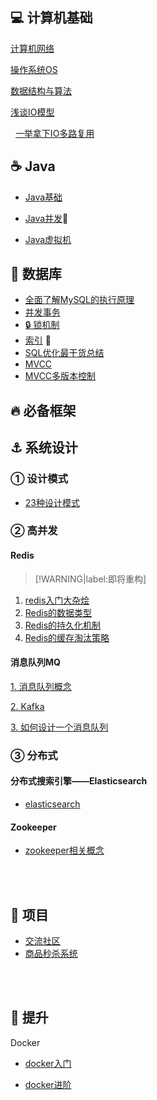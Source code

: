 <!-- > [!NOTE|label:「写在前面」]
>
> <br>
>
> 👏 CS-Review于2021年3月1日正式开启，旨在为学习Java设置目标，冲刺秋招~
>
> 🎓 博主双非渣本，致力于Java全栈。本仓库为记录学习过程的点点滴滴，并努力打造出一个完整的体系结构，便于复习。
>
> 🕵 本人能力有限，本仓库的知识点仅代表个人的所思所想，如有错误，恳请指定，并多加包涵~
>
> 📒 本仓库博文来自本人原创、视频、书籍、CSDN系列博客等，非原创会注明出处，如果遗漏请联系博主进行更改。
>
> 📖 作者维护的公众号<font color='cornflowerblue'>**《代码罐头》**</font>，欢迎大家前去关注！
>
>   -->



## 💻 计算机基础 


[计算机网络](/计算机基础/计算机网络.md)

[操作系统OS](/计算机基础/操作系统.md)

[数据结构与算法](/Algorithm/Algorithm.md)

[浅谈IO模型](https://mp.weixin.qq.com/s/z2WKPkTt4wAACI1a9CQ4Uw)

&nbsp; [一举拿下IO多路复用](https://mp.weixin.qq.com/s/Qpa0qXxuIM8jrBqDaXmVNA)





## ☕ Java

- [Java基础](/Java/Java基础)

- [Java并发](/Java/Java并发)🎯

- [Java虚拟机](/Java/Java虚拟机)



## 📝 数据库
- [全面了解MySQL的执行原理](/MySQL/执行原理.md)
- [并发事务](/MySQL/并发事务.md)
- [🔒 锁机制](/MySQL/锁机制.md)
- [索引](/MySQL/索引.md) 🎯
- [SQL优化最干货总结](https://mp.weixin.qq.com/s/4P_sPFbf20etv4TrHgCifA)
- [MVCC](/MySQL/MVCC.md)
- [MVCC多版本控制](https://www.jianshu.com/p/8845ddca3b23)





## 🔥 必备框架






## ⚓ 系统设计



### ① 设计模式

- [23种设计模式](/系统设计/设计模式.md)

### ② 高并发

#### Redis

> [!WARNING|label:即将重构]
> 

1. [redis入门大杂烩](/中间件/redis.md)
2. [Redis的数据类型](/中间件/redis/redis的数据类型.md)
3. [Redis的持久化机制](/中间件/redis/redis的持久化机制.md)
4. [Redis的缓存淘汰策略](/中间件/redis/redis的数据类型.md)

#### 消息队列MQ
[1. 消息队列概念]()

[2. Kafka]()

[3. 如何设计一个消息队列]()

<!-- ### 负载均衡 -->




### ③ 分布式

<!-- ### 分布式理论 -->

#### 分布式搜索引擎——Elasticsearch

- [elasticsearch](/必备/elasticsearch.md)

#### Zookeeper

- [zookeeper相关概念](/分布式/zookeeper入门.md)

<br>

<br>



## 💪 项目

- [交流社区]()
- [商品秒杀系统]()

<br>

<br>

## 🚀 提升
Docker

- [docker入门](/必备/docker入门.md)

- [docker进阶](/必备/docker进阶.md)



<br>
<br>
<br>
<br>